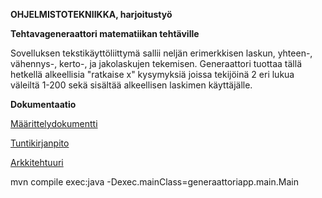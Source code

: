 **OHJELMISTOTEKNIIKKA, harjoitustyö**



**Tehtavageneraattori matematiikan tehtäville**

Sovelluksen tekstikäyttöliittymä sallii neljän erimerkkisen laskun, yhteen-, vähennys-, kerto-, ja jakolaskujen tekemisen. Generaattori tuottaa tällä hetkellä alkeellisia "ratkaise x" kysymyksiä joissa tekijöinä 2 eri lukua väleiltä 1-200 sekä sisältää alkeellisen laskimen käyttäjälle.



**Dokumentaatio**

[Määrittelydokumentti](https://github.com/mcpetri/ot-harjoitustyo/blob/master/Dokumentointi/Maarittelydokumentti.md)

[Tuntikirjanpito](https://github.com/mcpetri/ot-harjoitustyo/blob/master/Dokumentointi/tuntikirjanpito.md)

[Arkkitehtuuri](https://github.com/mcpetri/ot-harjoitustyo/blob/master/Dokumentointi/arkkitehtuuri.md)




mvn compile exec:java -Dexec.mainClass=generaattoriapp.main.Main



